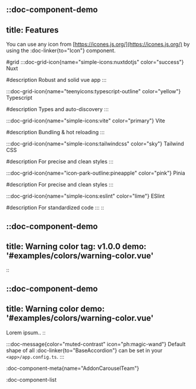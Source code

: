 

::doc-component-demo
---
title: Features
---
You can use any icon from [https://icones.js.org/](https://icones.js.org/) by using the :doc-linker{to="Icon"} component.

#grid
  :::doc-grid-icon{name="simple-icons:nuxtdotjs" color="success"}
  Nuxt

  #description
  Robust and solid vue app
  :::

  :::doc-grid-icon{name="teenyicons:typescript-outline" color="yellow"}
  Typescript

  #description
  Types and auto-discovery
  :::

  :::doc-grid-icon{name="simple-icons:vite" color="primary"}
  Vite

  #description
  Bundling & hot reloading
  :::

  :::doc-grid-icon{name="simple-icons:tailwindcss" color="sky"}
  Tailwind CSS

  #description
  For precise and clean styles
  :::

  :::doc-grid-icon{name="icon-park-outline:pineapple" color="pink"}
  Pinia

  #description
  For precise and clean styles
  :::

  :::doc-grid-icon{name="simple-icons:eslint" color="lime"}
  ESlint

  #description
  For standardized code
  :::
::








::doc-component-demo
---
title: Warning color
tag: v1.0.0
demo: '#examples/colors/warning-color.vue'
---
::




::doc-component-demo
---
title: Warning color
demo: '#examples/colors/warning-color.vue'
---
Lorem ipsum..
::






:::doc-message{color="muted-contrast" icon="ph:magic-wand"}
Default shape of all :doc-linker{to="BaseAccordion"} can be set in your `<app>/app.config.ts`.
:::




:doc-component-meta{name="AddonCarouselTeam"}




:doc-component-list